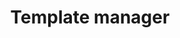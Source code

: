 ---
layout: doc
permalink: /doc/template-manager/
redirect_to: https://qubes-doc-rst.readthedocs.io/en/latest/developer/system/template-manager.html
title: Template manager
---